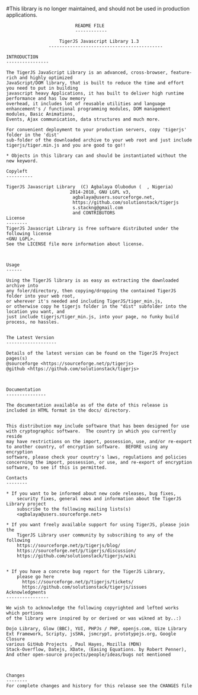   #This library is no longer maintained, and should not be used in production applications.                            

                              
                              README FILE
                              ------------

                        TigerJS Javascript Library 1.3
                    -------------------------------------------

    INTRODUCTION
    ----------------

    The TigerJS JavaScript Library is an advanced, cross-browser, feature-rich and highly optimized
    JavaScript/DOM library, that is built to reduce the time and effort you need to put in building
    javascript heavy Applications, it has built to deliver high runtime performance and has low memory
    overhead, it includes lot of reusable utilities and language enhancement's / functional programming modules, DOM management modules, Basic Animations,
    Events, Ajax communication, data structures and much more.

    For convenient deployment to your production servers, copy 'tigerjs' folder in the 'dist'
    sub-folder of the downloaded archive to your web root and just include tigerjs/tiger.min.js and you are good to go!!

    * Objects in this library can and should be instantiated without the new keyword.

    Copyleft
    ----------

    TigerJS Javascript Library  (C) Agbalaya Olubodun (  , Nigeria)
                            2014-2018, GNU LGPL v3,
                             agbalaya@users.sourceforge.net,
                             https://github.com/solutionstack/tigerjs
                             s.stackng@gmail.com
                             and CONTRIBUTORS
    License
    --------
    TigerJS Javascript Library is free software distributed under the following license
    <GNU LGPL>.
    See the LICENSE file more information about license.



    Usage
    ------

    Using the TigerJS library is as easy as extracting the downloaded archive into
    any foler/directory, then copying/dropping the contained TigerJS folder into your web root,
    or wherever it's needed and including TigerJS/tiger_min.js,
    or otherwise copy he tigerjs folder in the "dist" subfolder into the location you want, and
    just include tigerjs/tiger_min.js, into your page, no funky build process, no hassles.


    The Latest Version
    -------------------

    Details of the latest version can be found on the TigerJS Project pages(s)
    @sourceforge <https://sourceforge.net/p/tigerjs>
    @github <https://github.com/solutionstack/tigerjs>



    Documentation
    ---------------

    The documentation available as of the date of this release is
    included in HTML format in the docs/ directory.


    This distribution may include software that has been designed for use
    with cryptographic software.  The country in which you currently reside
    may have restrictions on the import, possession, use, and/or re-export
    to another country, of encryption software.  BEFORE using any encryption
    software, please check your country's laws, regulations and policies
    concerning the import, possession, or use, and re-export of encryption
    software, to see if this is permitted.

    Contacts
    --------

    * If you want to be informed about new code releases, bug fixes,
        security fixes, general news and information about the TigerJS Library project
        subscribe to the following mailing lists(s)
        <agbalaya@users.sourceforge.net>

    * If you want freely available support for using TigerJS, please join the
        TigerJS Library user community by subscribing to any of the following
        https://sourceforge.net/p/tigerjs/blog/
        https://sourceforge.net/p/tigerjs/discussion/
        https://github.com/solutionstack/tigerjs/wiki


    * If you have a concrete bug report for the TigerJS Library,
        please go here
          https://sourceforge.net/p/tigerjs/tickets/
          https://github.com/solutionstack/tigerjs/issues
    Acknowledgments
    ----------------

    We wish to acknowledge the following copyrighted and lefted works which portions
    of the library were inspired by or derived or was wikned at by..:)

    Dojo Library, Glow (BBC), YUI, PHPJs / PHP, openjs.com, Uize Library
    Ext Framework, Scripty, jsSHA, jsmcrypt, prototypejs.org, Google Closure
    various GitHub Projects , Paul Hayes, Mozilla (MDN)
    Stack-Overflow, Datejs, XDate, (Easing Equations. by Robert Penner),
    And other open-source projects/people/ideas/bugs not mentioned



    Changes
    --------
    For complete changes and history for this release see the CHANGES file
